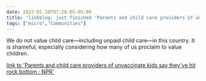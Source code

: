 ```yaml
---
date: 2022-01-20T07:28:05-05:00
title: "linkblog: just finished 'Parents and child care providers of unvaccinate kids say they've hit rock bottom : NPR'"
tags: ["micro","Communities"]
---
```

We do not value child care—including unpaid child care—in this country. It is shameful, especially considering how many of us proclaim to value children.
 
[link to 'Parents and child care providers of unvaccinate kids say they've hit rock bottom : NPR'](https://www.npr.org/2022/01/20/1074182352/unvaccinated-young-kids-child-care-parents-omicron-disruptions)
